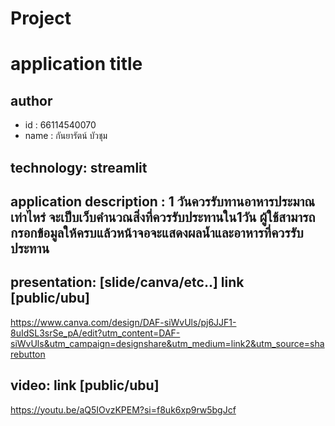 # Project

# application title
## author
  * id : 66114540070
  * name : กันยารัตน์ บัวชุม
## technology: streamlit
## application description :  1 วันควรรับทานอาหารประมาณเท่าไหร่ จะเป็บเว็บคำนวณสิ่งที่ควรรับประทานใน1วัน ผู้ใช้สามารถกรอกข้อมูลให้ครบแล้วหน้าจอจะแสดงผลน้ำและอาหารที่ควรรับประทาน

## presentation: [slide/canva/etc..] link [public/ubu]
https://www.canva.com/design/DAF-siWvUls/pj6JJF1-8uIdSL3srSe_pA/edit?utm_content=DAF-siWvUls&utm_campaign=designshare&utm_medium=link2&utm_source=sharebutton
## video: link [public/ubu]
https://youtu.be/aQ5IOvzKPEM?si=f8uk6xp9rw5bgJcf
